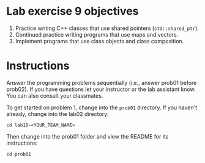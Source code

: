 # Lab exercise 9 objectives
1. Practice writing C++ classes that use shared pointers (`std::shared_ptr`).
2. Continued practice writing programs that use maps and vectors.
3. Implement programs that use class objects and class composition.


# Instructions
Answer the programming problems sequentially (i.e., answer prob01 before prob02). 
If you have questions let your instructor or the lab assistant know. You can also consult your classmates.

To get started on problem 1, change into the `prob01` directory. If you haven't already, change into the lab02 directory:
```
cd lab10-<YOUR_TEAM_NAME>
```

Then change into the prob01 folder and view the README for its instructions:
```
cd prob01
```
